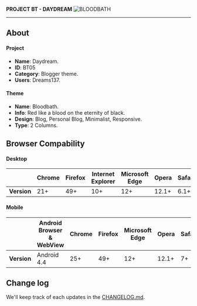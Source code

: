 **PROJECT BT - DAYDREAM**
![BLOODBATH](https://ghcdn.rawgit.org/dreams137/daydream/master/data/logo/theme/bloodbath-red.svg)

---

## About
#### Project
- **Name**: Daydream.
- **ID**: BT05
- **Category**: Blogger theme.
- **Users**: Dreams137.
#### Theme
- **Name**: Bloodbath.
- **Info**: Red like a blood on the eternity of black.
- **Design**: Blog, Personal Blog, Minimalist, Responsive.
- **Type**: 2 Columns.

## Browser Compability
#### Desktop
|           |Chrome |Firefox |Internet Explorer |Microsoft Edge |Opera |Safari |
|-----------|-------|--------|------------------|---------------|------|-------|
|**Version**|21+    |49+     |10+               |12+            |12.1+ |6.1+   |

#### Mobile
|           |Android Browser & WebView |Chrome |Firefox |Microsoft Edge |Opera |Safari |
|-----------|--------------------------|-------|--------|---------------|------|-------|
|**Version**|Android 4.4               |25+    |49+     |12+            |12.1+ |7+     |

## Change log
We'll keep track of each updates in the [CHANGELOG.md](CHANGELOG.md).
